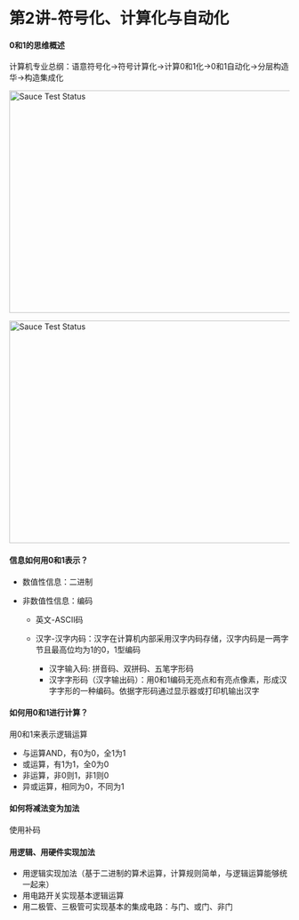# 第2讲-符号化、计算化与自动化

#### 0和1的思维概述

计算机专业总纲：语意符号化->符号计算化->计算0和1化->0和1自动化->分层构造华->构造集成化

<p align="left">
  <a><img src="https://ws2.sinaimg.cn/large/006tNbRwgy1fvbdqdmuazj310u0nitun.jpg" style="width: 600px;height:400px" alt="Sauce Test Status"></a>
</p>

<p align="left">
  <a><img src="https://ws4.sinaimg.cn/large/006tNbRwgy1fvbdvhx436j31400pun33.jpg" style="width: 600px;height:400px" alt="Sauce Test Status"></a>
</p>



#### 信息如何用0和1表示？

- 数值性信息：二进制

- 非数值性信息：编码

  - 英文-ASCII码

  - 汉字-汉字内码：汉字在计算机内部采用汉字内码存储，汉字内码是一两字节且最高位均为1的0，1型编码

    - 汉字输入码: 拼音码、双拼码、五笔字形码
    - 汉字字形码（汉字输出码）：用0和1编码无亮点和有亮点像素，形成汉字字形的一种编码。依据字形码通过显示器或打印机输出汉字

#### 如何用0和1进行计算？

用0和1来表示逻辑运算

- 与运算AND，有0为0，全1为1
- 或运算，有1为1，全0为0
- 非运算，非0则1，非1则0
- 异或运算，相同为0，不同为1

#### 如何将减法变为加法

使用补码

#### 用逻辑、用硬件实现加法

- 用逻辑实现加法（基于二进制的算术运算，计算规则简单，与逻辑运算能够统一起来）
- 用电路开关实现基本逻辑运算
- 用二极管、三极管可实现基本的集成电路：与门、或门、非门















